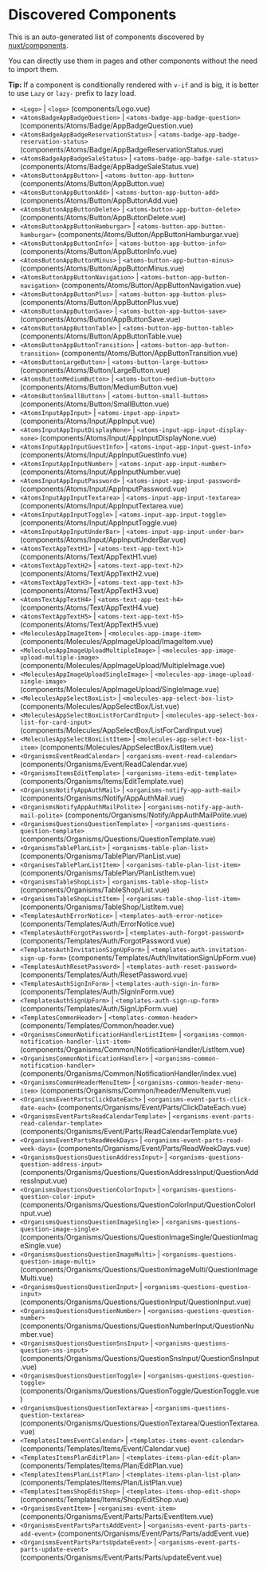 # Discovered Components

This is an auto-generated list of components discovered by [nuxt/components](https://github.com/nuxt/components).

You can directly use them in pages and other components without the need to import them.

**Tip:** If a component is conditionally rendered with `v-if` and is big, it is better to use `Lazy` or `lazy-` prefix to lazy load.

- `<Logo>` | `<logo>` (components/Logo.vue)
- `<AtomsBadgeAppBadgeQuestion>` | `<atoms-badge-app-badge-question>` (components/Atoms/Badge/AppBadgeQuestion.vue)
- `<AtomsBadgeAppBadgeReservationStatus>` | `<atoms-badge-app-badge-reservation-status>` (components/Atoms/Badge/AppBadgeReservationStatus.vue)
- `<AtomsBadgeAppBadgeSaleStatus>` | `<atoms-badge-app-badge-sale-status>` (components/Atoms/Badge/AppBadgeSaleStatus.vue)
- `<AtomsButtonAppButton>` | `<atoms-button-app-button>` (components/Atoms/Button/AppButton.vue)
- `<AtomsButtonAppButtonAdd>` | `<atoms-button-app-button-add>` (components/Atoms/Button/AppButtonAdd.vue)
- `<AtomsButtonAppButtonDelete>` | `<atoms-button-app-button-delete>` (components/Atoms/Button/AppButtonDelete.vue)
- `<AtomsButtonAppButtonHamburgar>` | `<atoms-button-app-button-hamburgar>` (components/Atoms/Button/AppButtonHamburgar.vue)
- `<AtomsButtonAppButtonInfo>` | `<atoms-button-app-button-info>` (components/Atoms/Button/AppButtonInfo.vue)
- `<AtomsButtonAppButtonMinus>` | `<atoms-button-app-button-minus>` (components/Atoms/Button/AppButtonMinus.vue)
- `<AtomsButtonAppButtonNavigation>` | `<atoms-button-app-button-navigation>` (components/Atoms/Button/AppButtonNavigation.vue)
- `<AtomsButtonAppButtonPlus>` | `<atoms-button-app-button-plus>` (components/Atoms/Button/AppButtonPlus.vue)
- `<AtomsButtonAppButtonSave>` | `<atoms-button-app-button-save>` (components/Atoms/Button/AppButtonSave.vue)
- `<AtomsButtonAppButtonTable>` | `<atoms-button-app-button-table>` (components/Atoms/Button/AppButtonTable.vue)
- `<AtomsButtonAppButtonTransition>` | `<atoms-button-app-button-transition>` (components/Atoms/Button/AppButtonTransition.vue)
- `<AtomsButtonLargeButton>` | `<atoms-button-large-button>` (components/Atoms/Button/LargeButton.vue)
- `<AtomsButtonMediumButton>` | `<atoms-button-medium-button>` (components/Atoms/Button/MediumButton.vue)
- `<AtomsButtonSmallButton>` | `<atoms-button-small-button>` (components/Atoms/Button/SmallButton.vue)
- `<AtomsInputAppInput>` | `<atoms-input-app-input>` (components/Atoms/Input/AppInput.vue)
- `<AtomsInputAppInputDisplayNone>` | `<atoms-input-app-input-display-none>` (components/Atoms/Input/AppInputDisplayNone.vue)
- `<AtomsInputAppInputGuestInfo>` | `<atoms-input-app-input-guest-info>` (components/Atoms/Input/AppInputGuestInfo.vue)
- `<AtomsInputAppInputNumber>` | `<atoms-input-app-input-number>` (components/Atoms/Input/AppInputNumber.vue)
- `<AtomsInputAppInputPassword>` | `<atoms-input-app-input-password>` (components/Atoms/Input/AppInputPassword.vue)
- `<AtomsInputAppInputTextarea>` | `<atoms-input-app-input-textarea>` (components/Atoms/Input/AppInputTextarea.vue)
- `<AtomsInputAppInputToggle>` | `<atoms-input-app-input-toggle>` (components/Atoms/Input/AppInputToggle.vue)
- `<AtomsInputAppInputUnderBar>` | `<atoms-input-app-input-under-bar>` (components/Atoms/Input/AppInputUnderBar.vue)
- `<AtomsTextAppTextH1>` | `<atoms-text-app-text-h1>` (components/Atoms/Text/AppTextH1.vue)
- `<AtomsTextAppTextH2>` | `<atoms-text-app-text-h2>` (components/Atoms/Text/AppTextH2.vue)
- `<AtomsTextAppTextH3>` | `<atoms-text-app-text-h3>` (components/Atoms/Text/AppTextH3.vue)
- `<AtomsTextAppTextH4>` | `<atoms-text-app-text-h4>` (components/Atoms/Text/AppTextH4.vue)
- `<AtomsTextAppTextH5>` | `<atoms-text-app-text-h5>` (components/Atoms/Text/AppTextH5.vue)
- `<MoleculesAppImageItem>` | `<molecules-app-image-item>` (components/Molecules/AppImageUpload/ImageItem.vue)
- `<MoleculesAppImageUploadMultipleImage>` | `<molecules-app-image-upload-multiple-image>` (components/Molecules/AppImageUpload/MultipleImage.vue)
- `<MoleculesAppImageUploadSingleImage>` | `<molecules-app-image-upload-single-image>` (components/Molecules/AppImageUpload/SingleImage.vue)
- `<MoleculesAppSelectBoxList>` | `<molecules-app-select-box-list>` (components/Molecules/AppSelectBox/List.vue)
- `<MoleculesAppSelectBoxListForCardInput>` | `<molecules-app-select-box-list-for-card-input>` (components/Molecules/AppSelectBox/ListForCardInput.vue)
- `<MoleculesAppSelectBoxListItem>` | `<molecules-app-select-box-list-item>` (components/Molecules/AppSelectBox/ListItem.vue)
- `<OrganismsEventReadCalendar>` | `<organisms-event-read-calendar>` (components/Organisms/Event/ReadCalendar.vue)
- `<OrganismsItemsEditTemplate>` | `<organisms-items-edit-template>` (components/Organisms/Items/EditTemplate.vue)
- `<OrganismsNotifyAppAuthMail>` | `<organisms-notify-app-auth-mail>` (components/Organisms/Notify/AppAuthMail.vue)
- `<OrganismsNotifyAppAuthMailPolite>` | `<organisms-notify-app-auth-mail-polite>` (components/Organisms/Notify/AppAuthMailPolite.vue)
- `<OrganismsQuestionsQuestionTemplate>` | `<organisms-questions-question-template>` (components/Organisms/Questions/QuestionTemplate.vue)
- `<OrganismsTablePlanList>` | `<organisms-table-plan-list>` (components/Organisms/TablePlan/PlanList.vue)
- `<OrganismsTablePlanListItem>` | `<organisms-table-plan-list-item>` (components/Organisms/TablePlan/PlanListItem.vue)
- `<OrganismsTableShopList>` | `<organisms-table-shop-list>` (components/Organisms/TableShop/List.vue)
- `<OrganismsTableShopListItem>` | `<organisms-table-shop-list-item>` (components/Organisms/TableShop/ListItem.vue)
- `<TemplatesAuthErrorNotice>` | `<templates-auth-error-notice>` (components/Templates/Auth/ErrorNotice.vue)
- `<TemplatesAuthForgotPassword>` | `<templates-auth-forgot-password>` (components/Templates/Auth/ForgotPassword.vue)
- `<TemplatesAuthInvitationSignUpForm>` | `<templates-auth-invitation-sign-up-form>` (components/Templates/Auth/InvitationSignUpForm.vue)
- `<TemplatesAuthResetPassword>` | `<templates-auth-reset-password>` (components/Templates/Auth/ResetPassword.vue)
- `<TemplatesAuthSignInForm>` | `<templates-auth-sign-in-form>` (components/Templates/Auth/SignInForm.vue)
- `<TemplatesAuthSignUpForm>` | `<templates-auth-sign-up-form>` (components/Templates/Auth/SignUpForm.vue)
- `<TemplatesCommonHeader>` | `<templates-common-header>` (components/Templates/Common/header.vue)
- `<OrganismsCommonNotificationHandlerListItem>` | `<organisms-common-notification-handler-list-item>` (components/Organisms/Common/NotificationHandler/ListItem.vue)
- `<OrganismsCommonNotificationHandler>` | `<organisms-common-notification-handler>` (components/Organisms/Common/NotificationHandler/index.vue)
- `<OrganismsCommonHeaderMenuItem>` | `<organisms-common-header-menu-item>` (components/Organisms/Common/header/MenuItem.vue)
- `<OrganismsEventPartsClickDateEach>` | `<organisms-event-parts-click-date-each>` (components/Organisms/Event/Parts/ClickDateEach.vue)
- `<OrganismsEventPartsReadCalendarTemplate>` | `<organisms-event-parts-read-calendar-template>` (components/Organisms/Event/Parts/ReadCalendarTemplate.vue)
- `<OrganismsEventPartsReadWeekDays>` | `<organisms-event-parts-read-week-days>` (components/Organisms/Event/Parts/ReadWeekDays.vue)
- `<OrganismsQuestionsQuestionAddressInput>` | `<organisms-questions-question-address-input>` (components/Organisms/Questions/QuestionAddressInput/QuestionAddressInput.vue)
- `<OrganismsQuestionsQuestionColorInput>` | `<organisms-questions-question-color-input>` (components/Organisms/Questions/QuestionColorInput/QuestionColorInput.vue)
- `<OrganismsQuestionsQuestionImageSingle>` | `<organisms-questions-question-image-single>` (components/Organisms/Questions/QuestionImageSingle/QuestionImageSingle.vue)
- `<OrganismsQuestionsQuestionImageMulti>` | `<organisms-questions-question-image-multi>` (components/Organisms/Questions/QuestionImageMulti/QuestionImageMulti.vue)
- `<OrganismsQuestionsQuestionInput>` | `<organisms-questions-question-input>` (components/Organisms/Questions/QuestionInput/QuestionInput.vue)
- `<OrganismsQuestionsQuestionNumber>` | `<organisms-questions-question-number>` (components/Organisms/Questions/QuestionNumberInput/QuestionNumber.vue)
- `<OrganismsQuestionsQuestionSnsInput>` | `<organisms-questions-question-sns-input>` (components/Organisms/Questions/QuestionSnsInput/QuestionSnsInput.vue)
- `<OrganismsQuestionsQuestionToggle>` | `<organisms-questions-question-toggle>` (components/Organisms/Questions/QuestionToggle/QuestionToggle.vue)
- `<OrganismsQuestionsQuestionTextarea>` | `<organisms-questions-question-textarea>` (components/Organisms/Questions/QuestionTextarea/QuestionTextarea.vue)
- `<TemplatesItemsEventCalendar>` | `<templates-items-event-calendar>` (components/Templates/Items/Event/Calendar.vue)
- `<TemplatesItemsPlanEditPlan>` | `<templates-items-plan-edit-plan>` (components/Templates/Items/Plan/EditPlan.vue)
- `<TemplatesItemsPlanListPlan>` | `<templates-items-plan-list-plan>` (components/Templates/Items/Plan/ListPlan.vue)
- `<TemplatesItemsShopEditShop>` | `<templates-items-shop-edit-shop>` (components/Templates/Items/Shop/EditShop.vue)
- `<OrganismsEventItem>` | `<organisms-event-item>` (components/Organisms/Event/Parts/Parts/EventItem.vue)
- `<OrganismsEventPartsPartsAddEvent>` | `<organisms-event-parts-parts-add-event>` (components/Organisms/Event/Parts/Parts/addEvent.vue)
- `<OrganismsEventPartsPartsUpdateEvent>` | `<organisms-event-parts-parts-update-event>` (components/Organisms/Event/Parts/Parts/updateEvent.vue)
